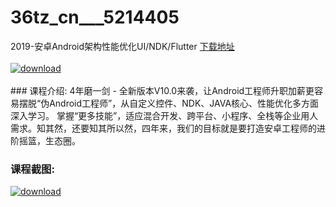 # 36tz_cn___5214405
2019-安卓Android架构性能优化UI/NDK/Flutter
[下载地址](http://www.36tz.cn/article/5214405 "下载地址")
<br/></br>[![download](http://36tz.cn/muke_img/2020_07_1-44-300x152.png "下载地址")](http://www.36tz.cn/article/5214405 "下载地址")
<br/></br>### 课程介绍:
4年磨一剑 - 全新版本V10.0来袭，让Android工程师升职加薪更容易摆脱“伪Android工程师”，从自定义控件、NDK、JAVA核心、性能优化多方面深入学习。
掌握“更多技能”，适应混合开发、跨平台、小程序、全栈等企业用人需求。知其然，还要知其所以然，四年来，我们的目标就是要打造安卓工程师的进阶摇篮，生态圈。

### 课程截图:
[![download](http://36tz.cn/muke_img/2020_07_2-53.png "下载地址")](http://www.36tz.cn/article/5214405 "下载地址")
